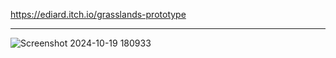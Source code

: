https://ediard.itch.io/grasslands-prototype

----

![Screenshot 2024-10-19 180933](https://github.com/user-attachments/assets/d68109ef-97f3-4ae7-a45e-a5424fce9e2b)
